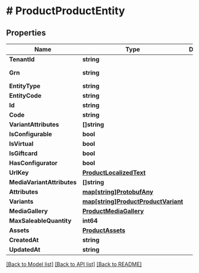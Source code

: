 # # ProductProductEntity


## Properties 


Name | Type | Description | Notes
------------ | ------------- | ------------- | -------------
**TenantId**| **string** |   | [optional]
**Grn**| **string** |   | [optional] [readonly]
**EntityType**| **string** |   | [optional]
**EntityCode**| **string** |   | [optional]
**Id**| **string** |   | [optional]
**Code**| **string** |   | [optional]
**VariantAttributes**| **[]string** |   | [optional]
**IsConfigurable**| **bool** |   | [optional]
**IsVirtual**| **bool** |   | [optional]
**IsGiftcard**| **bool** |   | [optional]
**HasConfigurator**| **bool** |   | [optional]
**UrlKey**| [**ProductLocalizedText**](ProductLocalizedText.md) |   | [optional]
**MediaVariantAttributes**| **[]string** |   | [optional]
**Attributes**| [**map[string]ProtobufAny**](ProtobufAny.md) |   | [optional]
**Variants**| [**map[string]ProductProductVariant**](ProductProductVariant.md) |   | [optional]
**MediaGallery**| [**ProductMediaGallery**](ProductMediaGallery.md) |   | [optional]
**MaxSaleableQuantity**| **int64** |   | [optional]
**Assets**| [**ProductAssets**](ProductAssets.md) |   | [optional]
**CreatedAt**| **string** |   | [optional]
**UpdatedAt**| **string** |   | [optional]


[[Back to Model list]](../../README.md#models) [[Back to API list]](../../README.md#endpoints) [[Back to README]](../../README.md)

